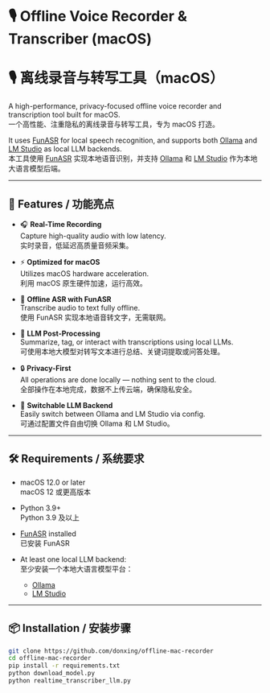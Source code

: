 # 🎙️ Offline Voice Recorder & Transcriber (macOS)  
# 🎙️ 离线录音与转写工具（macOS）

A high-performance, privacy-focused offline voice recorder and transcription tool built for macOS.  
一个高性能、注重隐私的离线录音与转写工具，专为 macOS 打造。

It uses [FunASR](https://github.com/alibaba-damo-academy/FunASR) for local speech recognition, and supports both [Ollama](https://ollama.com) and [LM Studio](https://lmstudio.ai) as local LLM backends.  
本工具使用 [FunASR](https://github.com/alibaba-damo-academy/FunASR) 实现本地语音识别，并支持 [Ollama](https://ollama.com) 和 [LM Studio](https://lmstudio.ai) 作为本地大语言模型后端。

---

## 🚀 Features / 功能亮点

- 🎧 **Real-Time Recording**  
  Capture high-quality audio with low latency.  
  实时录音，低延迟高质量音频采集。

- ⚡ **Optimized for macOS**  
  Utilizes macOS hardware acceleration.  
  利用 macOS 原生硬件加速，运行高效。

- 🧠 **Offline ASR with FunASR**  
  Transcribe audio to text fully offline.  
  使用 FunASR 实现本地语音转文字，无需联网。

- 💬 **LLM Post-Processing**  
  Summarize, tag, or interact with transcriptions using local LLMs.  
  可使用本地大模型对转写文本进行总结、关键词提取或问答处理。

- 🔒 **Privacy-First**  
  All operations are done locally — nothing sent to the cloud.  
  全部操作在本地完成，数据不上传云端，确保隐私安全。

- 🔄 **Switchable LLM Backend**  
  Easily switch between Ollama and LM Studio via config.  
  可通过配置文件自由切换 Ollama 和 LM Studio。

---

## 🛠️ Requirements / 系统要求

- macOS 12.0 or later  
  macOS 12 或更高版本

- Python 3.9+  
  Python 3.9 及以上

- [FunASR](https://github.com/alibaba-damo-academy/FunASR) installed  
  已安装 FunASR

- At least one local LLM backend:  
  至少安装一个本地大语言模型平台：
  - [Ollama](https://ollama.com)
  - [LM Studio](https://lmstudio.ai)

---

## 📦 Installation / 安装步骤

```bash
git clone https://github.com/donxing/offline-mac-recorder
cd offline-mac-recorder
pip install -r requirements.txt
python download_model.py
python realtime_transcriber_llm.py
